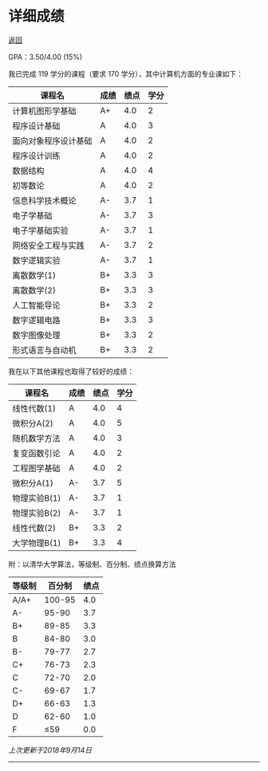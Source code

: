 # 详细成绩

[返回](/cv/zh.html)

GPA：3.50/4.00 (15%)

我已完成 119 学分的课程（要求 170 学分），其中计算机方面的专业课如下：

| 课程名               | 成绩 | 绩点 | 学分 |
| -------------------- | ---- | ---- | ---- |
| 计算机图形学基础     | A+   | 4.0  | 2    |
| 程序设计基础         | A    | 4.0  | 3    |
| 面向对象程序设计基础 | A    | 4.0  | 2    |
| 程序设计训练         | A    | 4.0  | 2    |
| 数据结构             | A    | 4.0  | 4    |
| 初等数论             | A    | 4.0  | 2    |
| 信息科学技术概论     | A-   | 3.7  | 1    |
| 电子学基础           | A-   | 3.7  | 3    |
| 电子学基础实验       | A-   | 3.7  | 1    |
| 网络安全工程与实践   | A-   | 3.7  | 2    |
|     数字逻辑实验           |   A-   |   3.7   |   1   |
| 离散数学(1)          | B+   | 3.3  | 3    |
| 离散数学(2)          | B+   | 3.3  | 3    |
| 人工智能导论         | B+   | 3.3  | 2    |
| 数字逻辑电路 | B+ | 3.3 | 3 |
| 数字图像处理 | B+ | 3.3 | 2 |
| 形式语言与自动机 | B+ | 3.3 | 2 |


我在以下其他课程也取得了较好的成绩：

| 课程名       | 成绩 | 绩点 | 学分 |
| ------------ | ---- | ---- | ---- |
| 线性代数(1)  | A    | 4.0  | 4    |
| 微积分A(2)   | A    | 4.0  | 5    |
| 随机数学方法 | A    | 4.0  | 3    |
| 复变函数引论 | A    | 4.0  | 2    |
| 工程图学基础 | A    | 4.0  | 2    |
| 微积分A(1)   | A-   | 3.7  | 5    |
| 物理实验B(1) | A-   | 3.7  | 1    |
| 物理实验B(2) | A-   | 3.7  | 1    |
| 线性代数(2)  | B+   | 3.3  | 2    |
| 大学物理B(1) | B+   | 3.3  | 4    |

附：以清华大学算法，等级制、百分制、绩点换算方法

| 等级制 | 百分制 | 绩点 |
| ------ | ------ | ---- |
| A/A+   | 100-95 | 4.0  |
| A-     | 95-90  | 3.7  |
| B+     | 89-85  | 3.3  |
| B      | 84-80  | 3.0  |
| B-     | 79-77  | 2.7  |
| C+     | 76-73  | 2.3  |
| C      | 72-70  | 2.0  |
| C-     | 69-67  | 1.7  |
| D+     | 66-63  | 1.3  |
| D      | 62-60  | 1.0  |
| F      | ≤59    | 0.0  |

*上次更新于2018年9月14日*

------